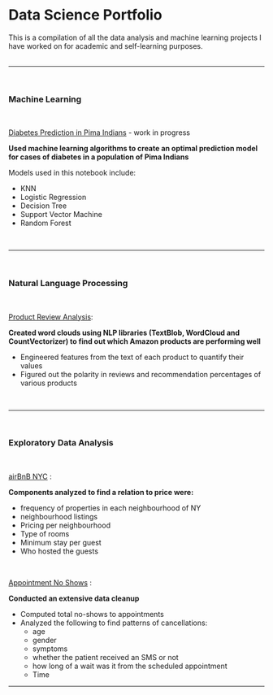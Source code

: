 # Data Science Portfolio
This is a compilation of all the data analysis and machine learning projects I have worked on for academic
and self-learning purposes.
<br />
<br />

------------------------------------------------------------------------------------------------------------------------
<br />

### Machine Learning

<br />

[Diabetes Prediction in Pima Indians](https://github.com/darkMatterChimpanzee/Data-Science-Portfolio/tree/main/Diabetes%20Prediction%20in%20Pima%20Indians) - work in progress

<b>Used machine learning algorithms to create an optimal prediction model for cases of diabetes in 
a population of Pima Indians</b>

Models used in this notebook include:
  - KNN
  - Logistic Regression
  - Decision Tree
  - Support Vector Machine
  - Random Forest


<br />

------------------------------------------------------------------------------------------------------------------------
<br />

### Natural Language Processing

<br />

[Product Review Analysis](https://github.com/darkMatterChimpanzee/Data-Science-Portfolio/tree/main/Product%20Review%20Analysis):

<b>Created word clouds using NLP libraries (TextBlob, WordCloud and CountVectorizer) to find out which Amazon products are performing well</b>
  - Engineered features from the text of each product to quantify their values
  - Figured out the polarity in reviews and recommendation percentages of various products

<br />

------------------------------------------------------------------------------------------------------------------------
<br />

### Exploratory Data Analysis

<br />

[airBnB NYC](https://github.com/darkMatterChimpanzee/Data-Science-Portfolio/tree/main/airBNB%20NYC%20Price%20Prediction) : 

<b>Components analyzed to find a relation to price were:</b>
- frequency of properties in each neighbourhood of NY
- neighbourhood listings
- Pricing per neighbourhood
- Type of rooms 
- Minimum stay per guest
- Who hosted the guests


<br />

[Appointment No Shows](https://github.com/darkMatterChimpanzee/Data-Science-Portfolio/tree/main/Appointment%20No-Shows) :

<b>Conducted an extensive data cleanup </b>
- Computed total no-shows to appointments
- Analyzed the following to find patterns of cancellations: 
  - age
  - gender
  - symptoms
  - whether the patient received an SMS or not 
  - how long of a wait was it from the scheduled appointment
  - Time


------------------------------------------------------------------------------------------------------------------------
<br />